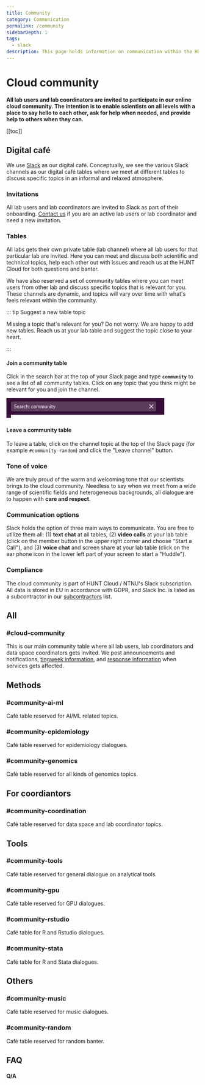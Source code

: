 ```yaml
---
title: Community
category: Communication
permalink: /community
sidebarDepth: 1
tags:
  - slack
description: This page holds information on communication within the HUNT Cloud community.
---
```


# Cloud community

**All lab users and lab coordinators are invited to participate in our online cloud community. The intention is to enable scientists on all levels with a place to say hello to each other, ask for help when needed, and provide help to others when they can.**

[[toc]]

## Digital café

We use [Slack](https://slack.com/) as our digital café. Conceptually, we see the various Slack channels as our digital café tables where we meet at different tables to discuss specific topics in an informal and relaxed atmosphere.

### Invitations

All lab users and lab coordinators are invited to Slack as part of their onboarding. [Contact us](/contact) if you are an active lab users or lab coordinator and need a new invitation.

### Tables

All labs gets their own private table (lab channel) where all lab users for that particular lab are invited. Here you can meet and discuss both scientific and technical topics, help each other out with issues and reach us at the HUNT Cloud for both questions and banter.

We have also reserved a set of community tables where you can meet users from other lab and discuss specific topics that is relevant for you. These channels are dynamic, and topics will vary over time with what's feels relevant within the community.

::: tip Suggest a new table topic

Missing a topic that's relevant for you? Do not worry. We are happy to add new tables. Reach us at your lab table and suggest the topic close to your heart.

:::

#### Join a community table

Click in the search bar at the top of your Slack page and type **`community`** to see a list of all community tables. Click on any topic that you think might be relevant for you and join the channel.

![slack_search.png](./images/slack_search.png)

#### Leave a community table

To leave a table, click on the channel topic at the top of the Slack page (for example `#community-random`) and click the "Leave channel" button.

### Tone of voice

We are truly proud of the warm and welcoming tone that our scientists brings to the cloud community. Needless to say when we meet from a wide range of scientific fields and heterogeneous backgrounds, all dialogue are to happen with **care and respect**.

### Communication options

Slack holds the option of three main ways to communicate. You are free to utilize them all: (1) **text chat** at all tables, (2) **video calls** at your lab table (click on the member button in the upper right corner and choose "Start a Call"), and (3) **voice chat** and screen share at your lab table (click on the ear phone icon in the lower left part of your screen to start a "Huddle").

### Compliance

The cloud community is part of HUNT Cloud / NTNU's Slack subscription. All data is stored in EU in accordance with GDPR, and Slack Inc. is listed as a subcontractor in our [subcontractors](/subcontractors/) list.

## All

### #cloud-community

This is our main community table where all lab users, lab coordinators and data space coordinators gets invited. We post announcements and notifications, [tingweek information](/tingweek/), and [response information](/system-status/) when services gets affected.

## Methods

### #community-ai-ml

Café table reserved for AI/ML related topics.

### #community-epidemiology

Café table reserved for epidemiology dialogues.

### #community-genomics

Café table reserved for all kinds of genomics topics.

## For coordiantors

### #community-coordination

Café table reserved for data space and lab coordinator topics.

## Tools

### #community-tools

Café table reserved for general dialogue on analytical tools.

### #community-gpu

Café table reserved for GPU dialogues.

### #community-rstudio

Café table for R and Rstudio dialogues.

### #community-stata

Café table for R and Stata dialogues.

## Others

### #community-music

Café table reserved for music dialogues.

### #community-random

Café table reserved for random banter.

## FAQ

#### Q/A
